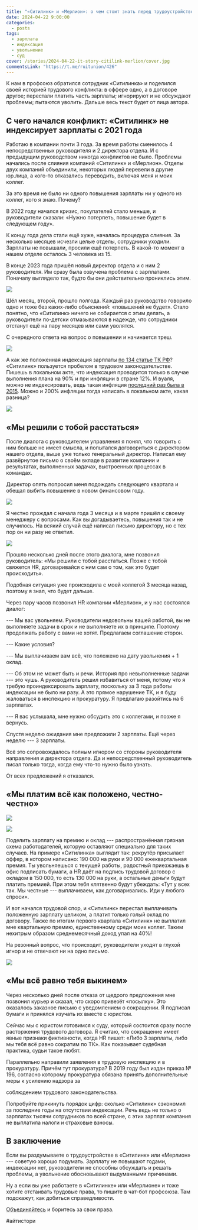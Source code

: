 ```yaml
---
title: "«Ситилинк» и «Мерлион»: о чем стоит знать перед трудоустройством"
date: 2024-04-22 9:00:00
categories:
  - posts
tags:
  - зарплата
  - индексация
  - увольнение
  - суд
cover: /stories/2024-04-22-it-story-citilink-merlion/cover.jpg
commentsLink: "https://t.me/ruitunion/426"
---
```


К нам в профсоюз обратился сотрудник «Ситилинка» и поделился своей историей
трудового конфликта: в оффере одно, а в договоре другое; перестали платить часть
зарплаты; игнорируют и не обсуждают проблемы; пытаются уволить. Дальше весь
текст будет от лица автора.

## С чего начался конфликт: «Ситилинк» не индексирует зарплаты с 2021 года

Работаю в компании почти 3 года. За время работы сменилось 4 непосредственных
руководителя и 2 директора отдела. И с предыдущим руководством никогда
конфликтов не было. Проблемы начались после слияния компаний «Ситилинк» и
«Мерлион». Отделы двух компаний объединили, некоторых людей перевели в другие
юр.лица, а кого-то отказались переводить, включая меня и моих коллег.

За это время не было ни одного повышения зарплаты ни у одного из коллег, кого я
знаю. Почему?

В 2022 году начался кризис, покупателей стало меньше, и руководители сказали:
«Нужно потерпеть, повышение будет в следующем году».

К концу года дела стали ещё хуже, началась процедура слияния. За несколько
месяцев исчезли целые отделы, сотрудники уходили. Зарплаты не повышали, просили
ещё потерпеть. В какой-то момент в нашем отделе осталось 3 человека из 15.

В конце 2023 года пришёл новый директор отдела и с ним 2 руководителя. Им сразу
была озвучена проблема с зарплатами. Поначалу выглядело так, будто бы они
действительно прониклись этим.

![](./image2.png)

Шёл месяц, второй, прошло полгода. Каждый раз руководство говорило одно и тоже
без каких-либо объяснений: «повышений не будет». Стало понятно, что «Ситилинк»
ничего не собирается с этим делать, а руководители по-детски отмазываются в
надежде, что сотрудники отстанут ещё на пару месяцев или сами уволятся.

С очередного ответа на вопрос о повышении и начинается треш.

![](./image5.png)

А как же положенная индексация зарплаты
[по 134 статье ТК РФ](https://www.consultant.ru/document/cons_doc_LAW_34683/12fdabe1c6c090a33e327161c95b4d430b5629c9/)?
«Ситилинк» пользуется пробелом в трудовом законодательстве. Пишешь в локальном
акте, что индексация проводится только в случае выполнения плана на 90% и при
инфляции в стране 12%. И вуаля, можно не индексировать, ведь такая инфляция
[последний раз была в 2015](https://xn----ctbjnaatncev9av3a8f8b.xn--p1ai/%D1%82%D0%B0%D0%B1%D0%BB%D0%B8%D1%86%D1%8B-%D0%B8%D0%BD%D1%84%D0%BB%D1%8F%D1%86%D0%B8%D0%B8).
Можно и 200% инфляции тогда написать в локальном акте, какая разница?

![](./image6.png)

## «Мы решили с тобой расстаться»

После диалога с руководителем управления я понял, что говорить с ним больше не
имеет смысла, и попытался договориться с директором нашего отдела, выше уже
только генеральный директор. Написал ему развёрнутое письмо о своём вкладе в
развитие компании и результатах, выполненных задачах, выстроенных процессах в
командах.

Директор опять попросил меня подождать следующего квартала и обещал выбить
повышение в новом финансовом году.

![](./image4.png)

Я честно прождал с начала года 3 месяца и в марте пришёл к своему менеджеру с
вопросами. Как вы догадываетесь, повышения так и не случилось. На всякий случай
ещё написал письмо директору, но с тех пор он ни разу не ответил.

![](./image3.png)

Прошло несколько дней после этого диалога, мне позвонил руководитель: «Мы решили
с тобой расстаться. Позже с тобой свяжется HR, договаривайся с ним сам о том,
как это будет происходить».

Подобная ситуация уже происходила с моей коллегой 3 месяца назад, поэтому я
знал, что будет дальше.

Через пару часов позвонил HR компании «Мерлион», и у нас состоялся диалог:

--- Мы вас увольняем. Руководители недовольны вашей работой, вы не выполняете
задачи в срок и не выполняете их в принципе. Поэтому продолжать работу с вами не
хотят. Предлагаем соглашение сторон.

--- Какие условия?

--- Мы выплачиваем вам всё, что положено на дату увольнения + 1 оклад.

--- Об этом не может быть и речи. История про невыполненные задачи --- это чушь.
А руководитель решил избавиться от меня, потому что я требую проиндексировать
зарплату, поскольку за 3 года работы индексации не было ни разу. А это прямое
нарушение ТК, и я буду жаловаться в инспекцию и прокуратуру. Я предлагаю
разойтись на 6 зарплатах.

--- Я вас услышала, мне нужно обсудить это с коллегами, и позже я вернусь.

Спустя неделю ожидания мне предложили 2 зарплаты. Ещё через неделю --- 3
зарплаты.

Всё это сопровождалось полным игнором со стороны руководителя направления и
директора отдела. Да и непосредственный руководитель писал только тогда, когда
ему что-то нужно было узнать.

От всех предложений я отказался.

## «Мы платим всë как положено, честно-честно»

![](./image8.jpg)

![](./image1.png)

Поделить зарплату на премию и оклад --- распространённая грязная схема
работодателей, которую оставляют специально для таких случаев. На примере
«Ситилинка» выглядит так: рекрутёр присылает оффер, в котором написано: 190 000
на руки и 90 000 ежеквартальная премия. Ты увольняешься с текущей работы,
радостный приезжаешь в офис подписать бумаги, а HR даёт на подпись трудовой
договор с окладом в 150 000, то есть 130 000 на руки, а остальные деньги будут
платить премией. При этом тебя клятвенно будут убеждать: «Тут у всех так. Мы
честные --- выплачиваем, как договаривались. Иди у любого спроси».

И вот начался трудовой спор, и «Ситилинк» перестал выплачивать положенную
зарплату целиком, а платит только голый оклад по договору. Также по итогам
первого квартала «Ситилинк» не выплатил мне квартальную премию, единственному
среди моих коллег. Таким нехитрым образом среднемесячный доход упал на 40%!

На резонный вопрос, что происходит, руководители уходят в глухой игнор и не
отвечают ни на одно письмо.

![](./image7.png)

## «Мы всё равно тебя выкинем»

Через несколько дней после отказа от щедрого предложения мне позвонил курьер и
сказал, что скоро привезёт «посылку». Это оказалось заказное письмо с
уведомлением о сокращении. Я подписал бумаги и принялся изучать их вместе с
юристом.

Сейчас мы с юристом готовимся к суду, который состоится сразу после расторжения
трудового договора. Я считаю, что сокращение имеет явные признаки фиктивности,
когда HR пишет: «Либо 3 зарплаты, либо мы тебя всё равно сократим по ТК». Как
показывает судебная практика, судьи такое любят.

Параллельно направили заявления в трудовую инспекцию и в прокуратуру. Причём тут
прокуратура? В 2019 году был издан приказ № 196, согласно которому прокуратура
обязана принять дополнительные меры к усилению надзора за

соблюдением трудового законодательства.

Попробуйте прикинуть порядок цифр: сколько «Ситилинк» сэкономил за последние
годы на отсутствии индексации. Речь ведь не только о зарплатах тысячи
сотрудников по всей стране, с этих зарплат компания не выплатила налоги и
страховые взносы.

## В заключение

Если вы раздумываете о трудоустройстве в «Ситилинк» или «Мерлион» --- советую
хорошо подумать. Зарплату не повышают годами, индексации нет, руководители не
способны обсуждать и решать проблемы, а увольнение обосновывают выдуманными
причинами.

Ну а если вы уже работаете в «Ситилинке» или «Мерлионе» и тоже хотите отстаивать
трудовые права, то пишите в чат-бот профсоюза. Там подскажут, как добиться
справедливости.

[Объединяйтесь](https://ruitunion.org/materials) и боритесь за свои права.

#айтистори

